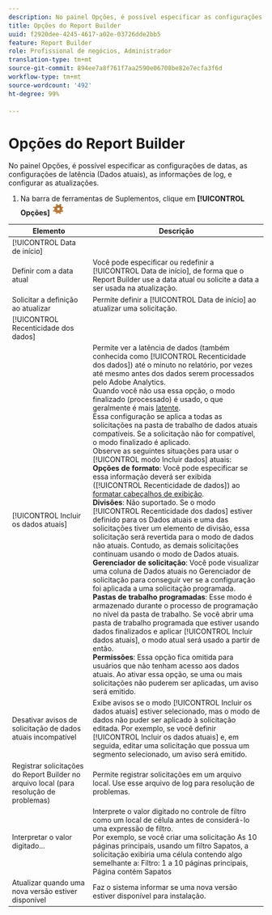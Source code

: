 ```yaml
---
description: No painel Opções, é possível especificar as configurações de datas, as configurações de latência (Dados atuais), as informações de log, e configurar as atualizações.
title: Opções do Report Builder
uuid: f2920dee-4245-4617-a02e-03726dde2bb5
feature: Report Builder
role: Profissional de negócios, Administrador
translation-type: tm+mt
source-git-commit: 894ee7a8f761f7aa2590e06708be82e7ecfa3f6d
workflow-type: tm+mt
source-wordcount: '492'
ht-degree: 99%

---
```



# Opções do Report Builder

No painel Opções, é possível especificar as configurações de datas, as configurações de latência (Dados atuais), as informações de log, e configurar as atualizações.

1. Na barra de ferramentas de Suplementos, clique em **[!UICONTROL Opções]** ![](assets/options_icon.png)

| Elemento | Descrição |
|--- |--- |
| [!UICONTROL Data de início] |  |
| Definir com a data atual | Você pode especificar ou redefinir a [!UICONTROL Data de início], de forma que o Report Builder use a data atual ou solicite a data a ser usada na atualização. |
| Solicitar a definição ao atualizar | Permite definir a [!UICONTROL Data de início] ao atualizar uma solicitação. |
| [!UICONTROL Recenticidade dos dados] |  |
| [!UICONTROL Incluir os dados atuais] | Permite ver a latência de dados (também conhecida como [!UICONTROL Recenticidade dos dados]) até o minuto no relatório, por vezes até mesmo antes dos dados serem processados pelo Adobe Analytics.<br>Quando você não usa essa opção, o modo finalizado (processado) é usado, o que geralmente é mais [latente](https://docs.adobe.com/content/help/pt-BR/analytics/analyze/reports-analytics/current-data.html).<br>Essa configuração se aplica a todas as solicitações na pasta de trabalho de dados atuais compatíveis. Se a solicitação não for compatível, o modo finalizado é aplicado.<br>Observe as seguintes situações para usar o [!UICONTROL modo Incluir dados] atuais:<br>**Opções de formato**: Você pode especificar se essa informação deverá ser exibida ([!UICONTROL Recenticidade de dados]) ao [formatar cabeçalhos de exibição](/help/analyze/report-builder/layout/t-format-display-headers.md).<br>**Divisões**: Não suportado. Se o modo [!UICONTROL Recenticidade dos dados] estiver definido para os Dados atuais e uma das solicitações tiver um elemento de divisão, essa solicitação será revertida para o modo de dados não atuais. Contudo, as demais solicitações continuam usando o modo de Dados atuais.<br>**Gerenciador de solicitação**: Você pode visualizar uma coluna de Dados atuais no Gerenciador de solicitação para conseguir ver se a configuração foi aplicada a uma solicitação programada.<br>**Pastas de trabalho programadas**: Esse modo é armazenado durante o processo de programação no nível da pasta de trabalho. Se você abrir uma pasta de trabalho programada que estiver usando dados finalizados e aplicar [!UICONTROL Incluir dados atuais], o modo atual será usado a partir de então.<br>**Permissões**: Essa opção fica omitida para usuários que não tenham acesso aos dados atuais.  Ao ativar essa opção, se uma ou mais solicitações não puderem ser aplicadas, um aviso será emitido. |
| Desativar avisos de solicitação de dados atuais incompatível | Exibe avisos se o modo [!UICONTROL Incluir os dados atuais] estiver selecionado, mas o modo de dados não puder ser aplicado à solicitação editada.  Por exemplo, se você definir [!UICONTROL Incluir os dados atuais] e, em seguida, editar uma solicitação que possua um segmento selecionado, um aviso será emitido. |
| Registrar solicitações do Report Builder no arquivo local (para resolução de problemas) | Permite registrar solicitações em um arquivo local. Use esse arquivo de log para resolução de problemas. |
| Interpretar o valor digitado... | Interprete o valor digitado no controle de filtro como um local de célula antes de considerá-lo uma expressão de filtro.<br>Por exemplo, se você criar uma solicitação As 10 páginas principais, usando um filtro Sapatos, a solicitação exibiria uma célula contendo algo semelhante a:   Filtro: 1 a 10 páginas principais, Página contém Sapatos |
| Atualizar quando uma nova versão estiver disponível | Faz o sistema informar se uma nova versão estiver disponível para instalação. |
